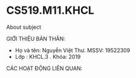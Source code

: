 # CS519.M11.KHCL
About subject

GIỚI THIỆU BẢN THÂN:
- Họ và tên: Nguyễn Việt Thư. MSSV: 19522309
- Lớp : KHCL.3 . Khóa: 2019

CÁC HOẠT ĐỘNG LIÊN QUAN:

